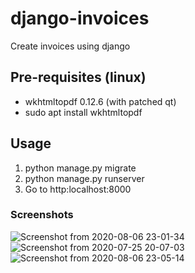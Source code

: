 # django-invoices
Create invoices using django

## Pre-requisites (linux)
* wkhtmltopdf 0.12.6 (with patched qt)
* sudo apt install wkhtmltopdf

## Usage
1) python manage.py migrate
2) python manage.py runserver 
3) Go to http:localhost:8000

### Screenshots
![Screenshot from 2020-08-06 23-01-34](https://user-images.githubusercontent.com/30196830/89564641-ee8ad480-d83a-11ea-85b1-5d872b05a0ac.png)
![Screenshot from 2020-07-25 20-07-03](https://user-images.githubusercontent.com/30196830/89565185-d071a400-d83b-11ea-97c9-40810c96c542.png)
![Screenshot from 2020-08-06 23-05-14](https://user-images.githubusercontent.com/30196830/89564715-0b270c80-d83b-11ea-813b-ec19a1fa6ce5.png)

